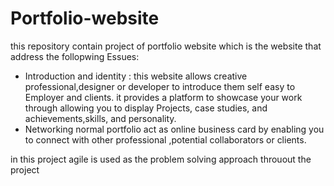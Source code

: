 # Portfolio-website
this repository contain project of portfolio website which is the website that address the follopwing Essues:
- Introduction and identity : this website  allows creative professional,designer or developer to introduce them self easy to Employer and clients. it provides a platform to showcase your work through allowing you to display Projects, case studies, and achievements,skills, and personality.
- Networking  normal portfolio act as online business card by enabling you to connect with other professional ,potential collaborators or clients.

in this project  agile is used as the problem solving approach throuout the project
